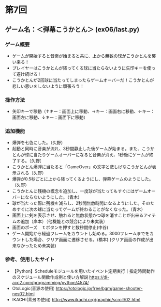 # 第7回
## ゲーム名：＜弾幕こうかとん＞ (ex06/last.py)
### ゲーム概要
- ゲームが開始すると音楽が始まると共に、上から無数の球がこうかとんを襲い来る！
- プレイヤーはこうかとんが降ってくる球に当たらないように矢印キーを使って避け続ける！
- こうかとんが2回球に当たってしまったらゲームオーバーだ！こうかとんが悲しい思いをしないように頑張ろう！

### 操作方法
- 矢印キーで移動（↑キー：画面上に移動、→キー：画面右に移動、←キー：画面左に移動、↓キー：画面下に移動）

### 追加機能
- 爆弾を七色にした。（久野）
- 起動と同時に音楽が流れ、3秒間静止した後ゲームが始まる。また、こうかとんが球に当たりゲームオーバーになると音楽が消え、1秒後にゲームが終了する。（久野）
- こうかとん爆弾に当たると「GameOver」の文字と悲しげなこうかとんが表示される（久野）
- 爆弾が0.5秒ごとに上から降ってくるようにし、弾幕ゲームのようにした。（久野）
- こうかとんに残機の概念を追加し、一度球が当たってもすぐにはゲームオーバーにならないようにした。（青木）
- 球が当たった際に残機を減らし、2秒間無敵時間になるようにした。そのためすぐに次の球に当たってゲームが終わることがなくなった。（青木）
- 画面上に剣を表示させ、触れると無敵状態かつ球を消すことが出来るアイテムの追加（岸本）（他機能との競合により未実装）
- 画面のポーズ　ｔボタンを押すと数秒間停止(中谷)
- ゲーム開始から経過フレームをカウントし始める。3000フレームまでをカウントした場合、クリア画面に遷移させる。(橋本) (クリア画面の作成が出来なかったため未実装)

### 参考、使用したサイト
- 【Python】Scheduleモジュールを用いたイベント定期実行｜指定時間動作のスケジュール関数作成例と使い方解説
https://di-acc2.com/programming/python/4574/
- OtoLogic(音源の使用)
https://otologic.jp/free/bgm/game-shooter-nes02.html
- IKACHI(背景の使用)
http://www.ikachi.org/graphic/scroll/02.html
